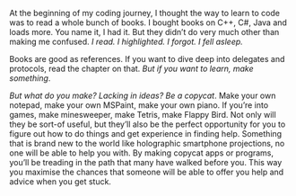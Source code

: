 At the beginning of my coding journey, I thought the way to learn to code was to read a whole bunch of books. 
I bought books on C++, C#, Java and loads more. You name it, I had it. But they didn’t do very much other than making me confused. *I read. I highlighted. I forgot. I fell asleep.* 

Books are good as references. If you want to dive deep into delegates and protocols, read the chapter on that. *But if you want to learn, make something*. 

*But what do you make? Lacking in ideas? Be a copycat*. Make your own notepad, make your own MSPaint, make your own piano. If you’re into games, make minesweeper, make Tetris, make Flappy Bird. Not only will they be sort-of useful, but they’ll also be the perfect opportunity for you to figure out how to do things and get experience in finding help. Something that is brand new to the world like holographic smartphone projections, no one will be able to help you with. By making copycat apps or programs, you’ll be treading in the path that many have walked before you. This way you maximise the chances that someone will be able to offer you help and advice when you get stuck.